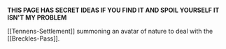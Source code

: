 **THIS PAGE HAS SECRET IDEAS IF YOU FIND IT AND SPOIL YOURSELF IT ISN'T MY PROBLEM**

[[Tennens-Settlement]] summoning an avatar of nature to deal with the [[Breckles-Pass]].


